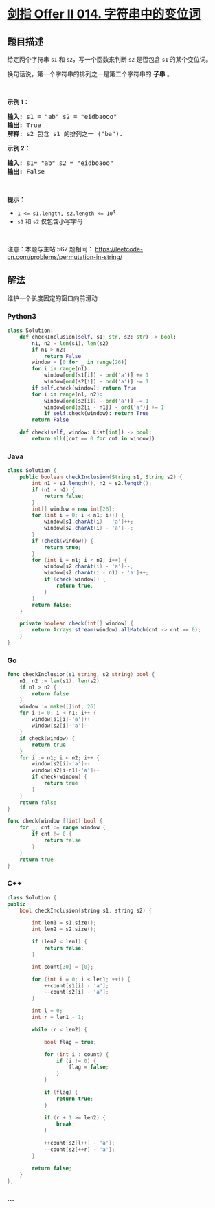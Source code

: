# [剑指 Offer II 014. 字符串中的变位词](https://leetcode-cn.com/problems/MPnaiL)

## 题目描述

<!-- 这里写题目描述 -->

<p>给定两个字符串&nbsp;<code>s1</code>&nbsp;和&nbsp;<code>s2</code>，写一个函数来判断 <code>s2</code> 是否包含 <code>s1</code><strong>&nbsp;</strong>的某个变位词。</p>

<p>换句话说，第一个字符串的排列之一是第二个字符串的 <strong>子串</strong> 。</p>

<p>&nbsp;</p>

<p><strong>示例 1：</strong></p>

<pre>
<strong>输入: </strong>s1 = &quot;ab&quot; s2 = &quot;eidbaooo&quot;
<strong>输出: </strong>True
<strong>解释:</strong> s2 包含 s1 的排列之一 (&quot;ba&quot;).
</pre>

<p><strong>示例 2：</strong></p>

<pre>
<strong>输入: </strong>s1= &quot;ab&quot; s2 = &quot;eidboaoo&quot;
<strong>输出:</strong> False
</pre>

<p>&nbsp;</p>

<p><strong>提示：</strong></p>

<ul>
	<li><code>1 &lt;= s1.length, s2.length &lt;= 10<sup>4</sup></code></li>
	<li><code>s1</code> 和 <code>s2</code> 仅包含小写字母</li>
</ul>

<p>&nbsp;</p>

<p><meta charset="UTF-8" />注意：本题与主站 567&nbsp;题相同：&nbsp;<a href="https://leetcode-cn.com/problems/permutation-in-string/">https://leetcode-cn.com/problems/permutation-in-string/</a></p>

## 解法

<!-- 这里可写通用的实现逻辑 -->

维护一个长度固定的窗口向前滑动

<!-- tabs:start -->

### **Python3**

<!-- 这里可写当前语言的特殊实现逻辑 -->

```python
class Solution:
    def checkInclusion(self, s1: str, s2: str) -> bool:
        n1, n2 = len(s1), len(s2)
        if n1 > n2:
            return False
        window = [0 for _ in range(26)]
        for i in range(n1):
            window[ord(s1[i]) - ord('a')] += 1
            window[ord(s2[i]) - ord('a')] -= 1
        if self.check(window): return True
        for i in range(n1, n2):
            window[ord(s2[i]) - ord('a')] -= 1
            window[ord(s2[i - n1]) - ord('a')] += 1
            if self.check(window): return True
        return False

    def check(self, window: List[int]) -> bool:
        return all([cnt == 0 for cnt in window])
```

### **Java**

<!-- 这里可写当前语言的特殊实现逻辑 -->

```java
class Solution {
    public boolean checkInclusion(String s1, String s2) {
        int n1 = s1.length(), n2 = s2.length();
        if (n1 > n2) {
            return false;
        }
        int[] window = new int[26];
        for (int i = 0; i < n1; i++) {
            window[s1.charAt(i) - 'a']++;
            window[s2.charAt(i) - 'a']--;
        }
        if (check(window)) {
            return true;
        }
        for (int i = n1; i < n2; i++) {
            window[s2.charAt(i) - 'a']--;
            window[s2.charAt(i - n1) - 'a']++;
            if (check(window)) {
                return true;
            }
        }
        return false;
    }

    private boolean check(int[] window) {
        return Arrays.stream(window).allMatch(cnt -> cnt == 0);
    }
}
```

### **Go**

```go
func checkInclusion(s1 string, s2 string) bool {
	n1, n2 := len(s1), len(s2)
	if n1 > n2 {
		return false
	}
	window := make([]int, 26)
	for i := 0; i < n1; i++ {
		window[s1[i]-'a']++
		window[s2[i]-'a']--
	}
	if check(window) {
		return true
	}
	for i := n1; i < n2; i++ {
		window[s2[i]-'a']--
		window[s2[i-n1]-'a']++
		if check(window) {
			return true
		}
	}
	return false
}

func check(window []int) bool {
	for _, cnt := range window {
		if cnt != 0 {
			return false
		}
	}
	return true
}
```

### **C++**

```c++
class Solution {
public:
    bool checkInclusion(string s1, string s2) {

        int len1 = s1.size();
        int len2 = s2.size();

        if (len2 < len1) {
            return false;
        }

        int count[30] = {0};

        for (int i = 0; i < len1; ++i) {
            ++count[s1[i] - 'a'];
            --count[s2[i] - 'a'];
        }

        int l = 0;
        int r = len1 - 1;

        while (r < len2) {

            bool flag = true;

            for (int i : count) {
                if (i != 0) {
                    flag = false;
                }
            }

            if (flag) {
                return true;
            }

            if (r + 1 >= len2) {
                break;
            }
            
            ++count[s2[l++] - 'a'];
            --count[s2[++r] - 'a'];
        }

        return false;
    }
};
```

### **...**

```

```

<!-- tabs:end -->
